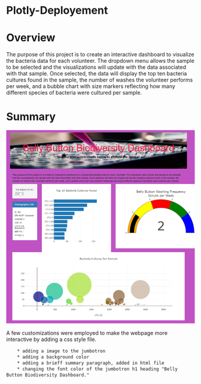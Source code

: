 # Plotly-Deployement

# Overview 

The purpose of this project is to create an interactive dashboard to visualize the bacteria data for each volunteer. The dropdown menu allows the sample to be selected and the visualizations will update with the data associated with that sample. Once selected, the data will display the top ten bacteria cultures found in the sample, the number of washes the volunteer performs per week, and a bubble chart with size markers reflecting how many different species of bacteria were cultured per sample.

# Summary 

![image](https://github.com/courtneysims/Plotly-Deployement/blob/a66796ca61ddc68261e195baeeb318383e5ead3f/Resources/dashboard_bellybutton.PNG)

A few customizations were employed to make the webpage more interactive  by adding a css style file.

        * adding a image to the jumbotron
        * adding a background color
        * adding a brieff summary paragraph, added in html file
        * changing the font color of the jumbotron h1 heading "Belly Button Biodiversity Dashboard."